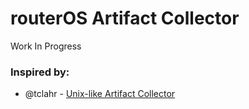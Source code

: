 # routerOS Artifact Collector

Work In Progress


### Inspired by:
- @tclahr - [Unix-like Artifact Collector](https://github.com/tclahr/uac)
